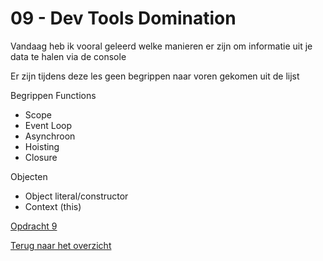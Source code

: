 # 09 - Dev Tools Domination

Vandaag heb ik vooral geleerd welke manieren er zijn om informatie uit je data te halen via de console 

Er zijn tijdens deze les geen begrippen naar voren gekomen uit de lijst

Begrippen
Functions
-	Scope
-	Event Loop
-	Asynchroon
-	Hoisting
-	Closure

Objecten
-	Object literal/constructor
-	Context (this)

[Opdracht 9](https://zeijls.github.io/SRPWesBos/09/index-START.html/) <br>

[Terug naar het overzicht](https://zeijls.github.io/SRPWesBos/)